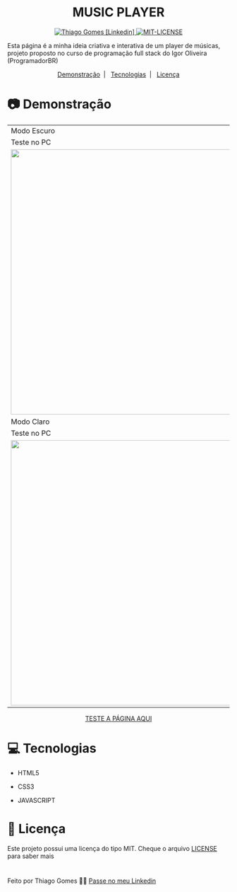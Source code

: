 <h1 align="center">
   MUSIC PLAYER
</h1>

<p align="center">
   <a href="https://www.linkedin.com/in/thiago-gomes-165ab722b/" >
   <img alt="Thiago Gomes [Linkedin]" src="https://img.shields.io/badge/-ThiagoGomes-FAFAFA?style=flat&logo=Linkedin&logoColor=black"/>
   </a>
   <a href="https://github.com/thgomes1/music-player/blob/main/LICENSE" >
   <img alt="MIT-LICENSE" src="https://img.shields.io/github/license/thgomes1/music-player?color=%23fafafa&logo=%23fafafa&logoColor=%23fafafa"/>
   </a>
</p>

<p>
Esta página é a minha ideia criativa e interativa de um player de músicas, projeto proposto no curso de programação full stack do Igor Oliveira (ProgramadorBR)
</p>

<p align="center">
  <a href="#camera-demonstração">Demonstração</a>&nbsp;&nbsp;|&nbsp;&nbsp;
  <a href="#computer-tecnologias">Tecnologias</a>&nbsp;&nbsp;|&nbsp;&nbsp;
  <a href="#open_book-licença">Licença</a>
</p>

# :camera: Demonstração

<table>
 <tr>
   <td>Modo Escuro</td>
   <td></td>
 </tr>
 <tr>
   <td>Teste no PC</td>
   <td>Teste no MOBILE</td>
 </tr>
 <tr>
   <td><img src="https://user-images.githubusercontent.com/98625860/158075029-163be2de-c5bf-495b-82ed-18d44f91cb4e.gif" width="600px"></td>
   <td><img src="https://user-images.githubusercontent.com/98625860/158075025-e5f8bfc7-7129-466c-9233-af985119ea50.gif" width="400px"></td>
 </tr>
 <tr>
   <td>Modo Claro</td>
   <td></td>
 </tr>
 <tr>
   <td>Teste no PC</td>
   <td>Teste no MOBILE</td>
 </tr>
  <tr>
   <td><img src="https://user-images.githubusercontent.com/98625860/158075027-0bcd81cb-3747-4472-b0e4-e0bdd5d74ae1.gif" width="600px"></td>
   <td><img src="https://user-images.githubusercontent.com/98625860/158075023-cf59af54-e98f-4c90-bcdc-3542fc150114.gif" width="400px"></td>
 </tr>
</table>

<p align="center"><a href="https://thgomes1.github.io/music-player/">TESTE A PÁGINA AQUI</a></p>

# :computer: Tecnologias

-   <p>HTML5</p>
-   <p>CSS3</p>
-   <p>JAVASCRIPT</p>

# :open_book: Licença

Este projeto possui uma licença do tipo MIT. Cheque o arquivo [LICENSE](https://github.com/thgomes1/music-player/blob/main/LICENSE) para saber mais

#

Feito por Thiago Gomes 🧑‍💻 [Passe no meu Linkedin](https://www.linkedin.com/in/thiago-gomes-165ab722b/)
